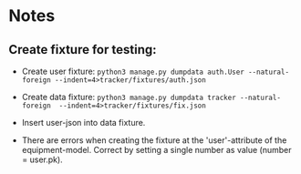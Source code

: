 # Notes

## Create fixture for testing:
* Create user fixture: `python3 manage.py dumpdata auth.User --natural-foreign --indent=4>tracker/fixtures/auth.json`

* Create data fixture: `python3 manage.py dumpdata tracker --natural-foreign  --indent=4>tracker/fixtures/fix.json`

* Insert user-json into data fixture.
* There are errors when creating the fixture at the 'user'-attribute of the equipment-model. Correct by setting a single
number as value (number = user.pk).